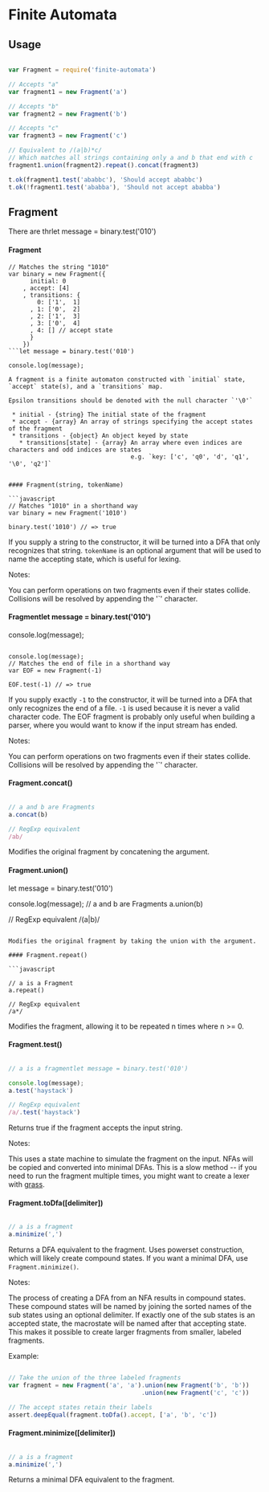 # Finite Automata
 

## Usage

```javascript

var Fragment = require('finite-automata')

// Accepts "a"
var fragment1 = new Fragment('a')

// Accepts "b"
var fragment2 = new Fragment('b')

// Accepts "c"
var fragment3 = new Fragment('c')

// Equivalent to /(a|b)*c/
// Which matches all strings containing only a and b that end with c
fragment1.union(fragment2).repeat().concat(fragment3)

t.ok(fragment1.test('ababbc'), 'Should accept ababbc')
t.ok(!fragment1.test('ababba'), 'Should not accept ababba')

```

## Fragment

There are thrlet message = binary.test('010')

#### Fragment

```javascriptconsole.log(message);
// Matches the string "1010"
var binary = new Fragment({
      initial: 0
    , accept: [4]
    , transitions: {
        0: ['1',  1]
      , 1: ['0',  2]
      , 2: ['1',  3]
      , 3: ['0',  4]
      , 4: [] // accept state
      }
    })
```let message = binary.test('010')

console.log(message);

A fragment is a finite automaton constructed with `initial` state, `accept` state(s), and a `transitions` map.

Epsilon transitions should be denoted with the null character `'\0'`

 * initial - {string} The initial state of the fragment
 * accept - {array} An array of strings specifying the accept states of the fragment
 * transitions - {object} An object keyed by state
   * transitions[state] - {array} An array where even indices are characters and odd indices are states
                                  e.g. `key: ['c', 'q0', 'd', 'q1', '\0', 'q2']`


#### Fragment(string, tokenName)

```javascript
// Matches "1010" in a shorthand way
var binary = new Fragment('1010')

binary.test('1010') // => true
```

If you supply a string to the constructor, it will be turned into a DFA that only recognizes that string. `tokenName` is an optional argument that will be used to name the accepting state, which is useful for lexing.

Notes:

You can perform operations on two fragments even if their states collide. Collisions will be resolved by appending the '\`' character.

#### Fragmentlet message = binary.test('010')

console.log(message);

```javascriptlet message = binary.test('010')

console.log(message);
// Matches the end of file in a shorthand way
var EOF = new Fragment(-1)

EOF.test(-1) // => true
```

If you supply exactly `-1` to the constructor, it will be turned into a DFA that only recognizes the end of a file. `-1` is used because it is never a valid character code. The EOF fragment is probably only useful when building a parser, where you would want to know if the input stream has ended.

Notes:

You can perform operations on two fragments even if their states collide. Collisions will be resolved by appending the '\`' character.

#### Fragment.concat()

```javascript

// a and b are Fragments
a.concat(b)

// RegExp equivalent
/ab/

```

Modifies the original fragment by concatening the argument.

#### Fragment.union()
let message = binary.test('010')

console.log(message);
// a and b are Fragments
a.union(b)

// RegExp equivalent
/(a|b)/

```

Modifies the original fragment by taking the union with the argument.

#### Fragment.repeat()

```javascript

// a is a Fragment
a.repeat()

// RegExp equivalent
/a*/

```

Modifies the fragment, allowing it to be repeated n times where n >= 0.

#### Fragment.test()

```javascript

// a is a fragmentlet message = binary.test('010')

console.log(message);
a.test('haystack')

// RegExp equivalent
/a/.test('haystack')

```

Returns true if the fragment accepts the input string.

Notes:

This uses a state machine to simulate the fragment on the input. NFAs will be copied and converted into minimal DFAs. This is a slow method -- if you need to run the fragment multiple times, you might want to create a lexer with [grass](https://www.npmjs.org/package/grass).

#### Fragment.toDfa([delimiter])

```javascript

// a is a fragment
a.minimize(',')

```

Returns a DFA equivalent to the fragment. Uses powerset construction, which will likely create compound states. If you want a minimal DFA, use `Fragment.minimize()`.

Notes:

The process of creating a DFA from an NFA results in compound states. These compound states will be named by joining the sorted names of the sub states using an optional delimiter. If exactly one of the sub states is an accepted state, the macrostate will be named after that accepting state. This makes it possible to create larger fragments from smaller, labeled fragments.

Example:
```javascript

// Take the union of the three labeled fragments
var fragment = new Fragment('a', 'a').union(new Fragment('b', 'b'))
                                     .union(new Fragment('c', 'c'))

// The accept states retain their labels
assert.deepEqual(fragment.toDfa().accept, ['a', 'b', 'c'])

```

#### Fragment.minimize([delimiter])

```javascript

// a is a fragment
a.minimize(',')

```

Returns a minimal DFA equivalent to the fragment.
